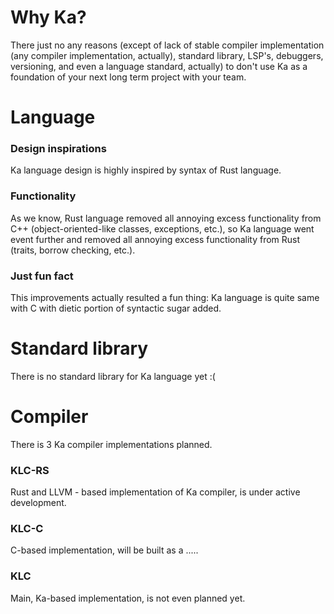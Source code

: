 # Why Ka?

There just no any reasons (except of lack of stable compiler implementation (any compiler implementation, actually), standard library, LSP's, debuggers, versioning, and even a language standard, actually) to don't use Ka as a foundation of your next long term project with your team.

# Language

### Design inspirations

Ka language design is highly inspired by syntax of Rust language.

### Functionality

As we know, Rust language removed all annoying excess functionality from C++ (object-oriented-like classes, exceptions, etc.), so Ka language went event further and removed all annoying excess functionality from Rust (traits, borrow checking, etc.).

### Just fun fact

This improvements actually resulted a fun thing: Ka language is quite same with C with dietic portion of syntactic sugar added.

# Standard library

There is no standard library for Ka language yet :(

# Compiler

There is 3 Ka compiler implementations planned.

### KLC-RS

Rust and LLVM - based implementation of Ka compiler, is under active development.

### KLC-C

C-based implementation, will be built as a .....

### KLC

Main, Ka-based implementation, is not even planned yet.

